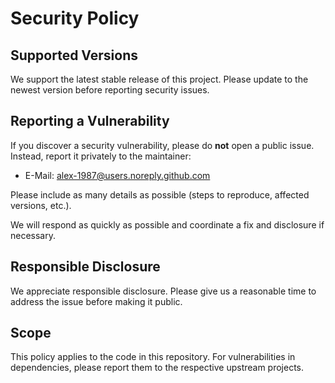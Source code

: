 # Security Policy

## Supported Versions

We support the latest stable release of this project. Please update to the newest version before reporting security issues.

## Reporting a Vulnerability

If you discover a security vulnerability, please do **not** open a public issue. Instead, report it privately to the maintainer:

- E-Mail: alex-1987@users.noreply.github.com

Please include as many details as possible (steps to reproduce, affected versions, etc.).

We will respond as quickly as possible and coordinate a fix and disclosure if necessary.

## Responsible Disclosure

We appreciate responsible disclosure. Please give us a reasonable time to address the issue before making it public.

## Scope

This policy applies to the code in this repository. For vulnerabilities in dependencies, please report them to the respective upstream projects.
